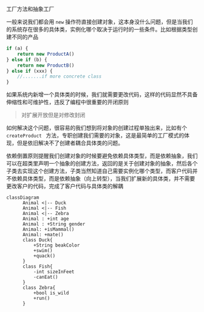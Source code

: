 
工厂方法和抽象工厂

一般来说我们都会用 `new` 操作符直接创建对象，这本身没什么问题，但是当我们的系统存在很多的具体类，实例化哪个取决于运行时的一些条件。比如根据类型创建不同的产品
```JavaScript
if (a) {
    return new ProductA()
} else if (b) {
    return new ProductB()
} else if (xxx) {
    //.......if more concrete class
}


```
如果系统内新增一个具体类的时候，我们就需要更改代码，这样的代码显然不具备伸缩性和可维护性，违反了编程中很重要的开闭原则


> 对扩展开放但是对修改封闭


如何解决这个问题，很容易的我们想到将对象的创建过程单独出来，比如有个 `createProduct ` 方法，专职创建我们需要的对象，这是最简单的工厂模式的体现，但是依旧解决不了创建者耦合具体类的问题。


依赖倒置原则提醒我们创建对象的时候要避免依赖具体类型，而是依赖抽象，我们可以在超类里声明一个抽象的创建方法，返回的是关于创建对象的抽象，然后各个子类去实现这个创建方法，子类当然知道自己需要实例化哪个类型，而客户代码并不依赖具体类型，而是依赖抽象（向上转型），当我们扩展新的具体类，并不需要更改客户的代码，完成了客户代码与具体类的解耦

```mermaid
classDiagram
      Animal <|-- Duck
      Animal <|-- Fish
      Animal <|-- Zebra
      Animal : +int age
      Animal : +String gender
      Animal: +isMammal()
      Animal: +mate()
      class Duck{
          +String beakColor
          +swim()
          +quack()
      }
      class Fish{
          -int sizeInFeet
          -canEat()
      }
      class Zebra{
          +bool is_wild
          +run()
      }
```
